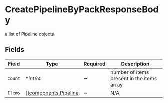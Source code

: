 # CreatePipelineByPackResponseBody

a list of Pipeline objects


## Fields

| Field                                                        | Type                                                         | Required                                                     | Description                                                  |
| ------------------------------------------------------------ | ------------------------------------------------------------ | ------------------------------------------------------------ | ------------------------------------------------------------ |
| `Count`                                                      | **int64*                                                     | :heavy_minus_sign:                                           | number of items present in the items array                   |
| `Items`                                                      | [][components.Pipeline](../../models/components/pipeline.md) | :heavy_minus_sign:                                           | N/A                                                          |